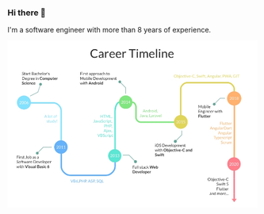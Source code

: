 ### Hi there 👋

I'm a software engineer with more than 8 years of experience.

![timeline](https://raw.githubusercontent.com/quetool/quetool/master/timeline.jpg)
